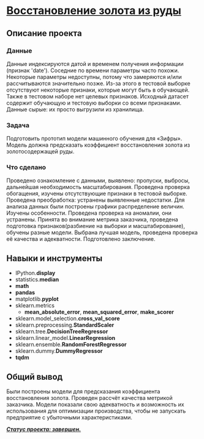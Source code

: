 # [Восстановление золота из руды](https://github.com/observer012/yandex_practicum/blob/main/08.%20Подытог%20основ%20машинного%20обучения%20—%202%20(12)/Восстановление%20золота%20из%20руды.ipynb)

## Описание проекта
### Данные

Данные индексируются датой и временем получения информации (признак 'date'). Соседние по времени параметры часто похожи.
Некоторые параметры недоступны, потому что замеряются и/или рассчитываются значительно позже. Из-за этого в тестовой выборке отсутствуют некоторые признаки, которые могут быть в обучающей. Также в тестовом наборе нет целевых признаков.
Исходный датасет содержит обучающую и тестовую выборки со всеми признаками.
Данные сырые: их просто выгрузили из хранилища.

### Задача

Подготовить прототип модели машинного обучения для «Зифры». Модель должна предсказать коэффициент восстановления золота из золотосодержащей руды.

### Что сделано

Проведено ознакомление с данными, выявлено: пропуски, выбросы, дальнейшая необходимость масштабирования. Проведена проверка обогащения, изучены отсутствующие признаки в тестовой выборке.
Проведена преобработка: устранены выявленные недостатки. 
Для анализа данных были построены графики распределение величин. Изучены особенности. Проведена проверка на аномалии, они устранены. 
Принята во внимание метрика заказчика, проведена подготовка признаков(разбиение на выборки и масштабирование), обучены разные модели. 
Выбрана лучшая модель, проведена проверка её качества и адекватности. 
Подготовлено заключение.
   
## Навыки и инструменты
- IPython.**display**
- statistics.**median**
- **math**
- **pandas**
- matplotlib.**pyplot**
- sklearn.metrics
	- **mean_absolute_error**, **mean_squared_error**, **make_scorer**
- sklearn.model_selection.**cross_val_score**
- sklearn.preprocessing.**StandardScaler**
- sklearn.tree.**DecisionTreeRegressor**
- sklearn.linear_model.**LinearRegression**
- sklearn.ensemble.**RandomForestRegressor**
- sklearn.dummy.**DummyRegressor**
- **tqdm**

##

## Общий вывод

Были построены модели для предсказания коэффициента восстановления золота. Проведен рассчёт качества метрикой заказчика. Модели показали свою адекватность и возможность их использования для оптимизации производства,  чтобы не запускать предприятие с убыточными характеристиками.

<u>***Статус проекта: завершен.***</u>  

